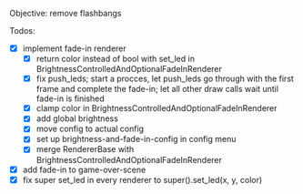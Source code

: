 Objective: remove flashbangs

Todos:
 - [x] implement fade-in renderer
    - [x] return color instead of bool with set_led in BrightnessControlledAndOptionalFadeInRenderer
    - [x] fix push_leds; start a procces, let push_leds go through with the first frame and complete the fade-in; let all other draw calls wait until fade-in is finished
    - [x] clamp color in BrightnessControlledAndOptionalFadeInRenderer
    - [x] add global brightness
    - [x] move config to actual config
    - [x] set up brightness-and-fade-in-config in config menu
    - [x] merge RendererBase with BrightnessControlledAndOptionalFadeInRenderer
 - [x] add fade-in to game-over-scene
 - [x] fix super set_led in every renderer to super().set_led(x, y, color)
